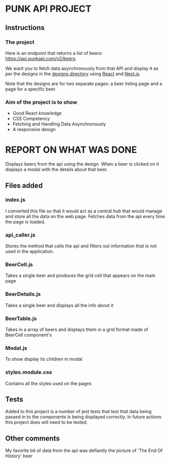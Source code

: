 # PUNK API PROJECT

## Instructions

### The project

Here is an endpoint that returns a list of beers: https://api.punkapi.com/v2/beers.

We want you to fetch data asynchronously from that API and display it as per the designs in the [designs directory](designs) using [React](https://reactjs.org/docs/getting-started.html) and [Next.js](https://nextjs.org/).

Note that the designs are for two separate pages: a beer listing page and a page for a specific beer.

### Aim of the project is to show
- Good React knowledge
- CSS Competency
- Fetching and Handling Data Asynchronously
- A responsive design

# REPORT ON WHAT WAS DONE

Displays beers from the api using the design. When a beer is clicked on it displays a modal with the details about that beer. 

## Files added

### index.js
I converted this file so that it would act as a central hub that would manage and store all the data on the web page.
Fetches data from the api every time the page is loaded.

### api_caller.js
Stores the method that calls the api and filters out information that is not used in the application.

### BeerCell.js
Takes a single beer and produces the grid cell that appears on the main page

### BeerDetails.js
Takes a single beer and displays all the info about it

### BeerTable.js
Takes in a array of beers and displays them in a grid format made of BeerCell component's

### Modal.js
To show display its children in modal 

### styles.module.css
Contains all the styles used on the pages 

## Tests
Added to this project is a number of jest tests that test that data being passed in to the components is being displayed correctly. In future actions this project does will need to be tested.

## Other comments
My favorite bit of data from the api was defiantly the picture of 'The End Of History' beer
